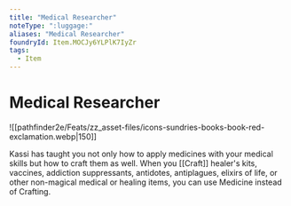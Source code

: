 ```yaml
---
title: "Medical Researcher"
noteType: ":luggage:"
aliases: "Medical Researcher"
foundryId: Item.MOCJy6YLPlK7IyZr
tags:
  - Item
---
```


# Medical Researcher
![[pathfinder2e/Feats/zz_asset-files/icons-sundries-books-book-red-exclamation.webp|150]]

Kassi has taught you not only how to apply medicines with your medical skills but how to craft them as well. When you [[Craft]] healer's kits, vaccines, addiction suppressants, antidotes, antiplagues, elixirs of life, or other non-magical medical or healing items, you can use Medicine instead of Crafting.
